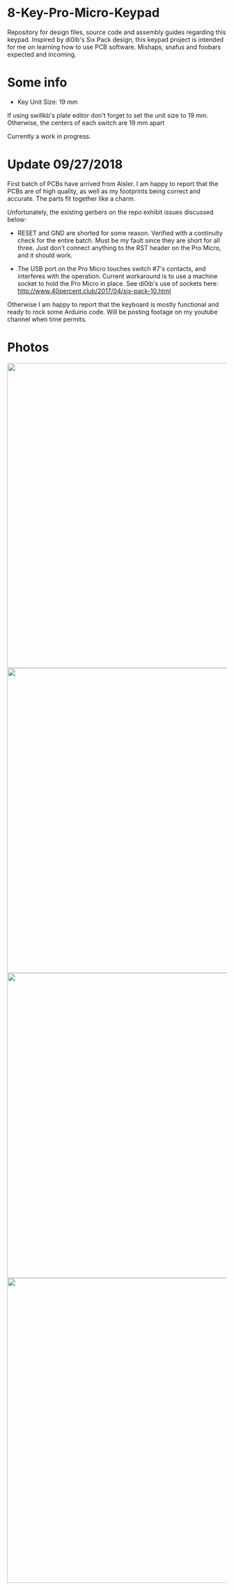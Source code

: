 # 8-Key-Pro-Micro-Keypad
Repository for design files, source code and assembly guides regarding this keypad. Inspired by di0ib's Six Pack design, this keypad project is intended for me on learning how to use PCB software. Mishaps, snafus and foobars expected and incoming.

# Some info
- Key Unit Size: 19 mm 

If using swillkb's plate editor don't forget to set the unit size to 19 mm. Otherwise, the centers of each switch are 19 mm apart

Currently a work in progress.

# Update 09/27/2018
First batch of PCBs have arrived from Aisler. I am happy to report that the PCBs are of high quality, as well as my footprints being correct and accurate. The parts fit together like a charm. 

Unfortunately, the existing gerbers on the repo exhibit issues discussed below:

- RESET and GND are shorted for some reason. Verified with a continuity check for the entire batch. Must be my fault since they are short for all three. Just don't connect anything to the RST header on the Pro Micro, and it should work.

- The USB port on the Pro Micro touches switch #7's contacts, and interferes with the operation. Current workaround is to use a machine socket to hold the Pro Micro in place. See di0ib's use of sockets here: http://www.40percent.club/2017/04/six-pack-10.html

Otherwise I am happy to report that the keyboard is mostly functional and ready to rock some Arduino code. Will be posting footage on my youtube channel when time permits.

# Photos

<img height="700" src="https://cdn.discordapp.com/attachments/388401386984833044/495053291818844161/IMG_0247.JPG">
<img height="700" src="https://cdn.discordapp.com/attachments/388401386984833044/495053291818844161/IMG_0248.JPG">
<img height="700" src="https://cdn.discordapp.com/attachments/388401386984833044/495053291818844161/IMG_0249.JPG">
<img height="700" src="https://cdn.discordapp.com/attachments/388401386984833044/495053291818844161/IMG_0250.JPG">


